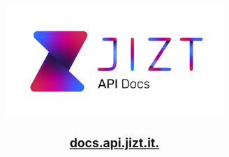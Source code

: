 <p align="center"><a href="https://docs.api.jizt.it"><img width="500" src="https://github.com/dmlls/jizt-api-docs/blob/main/images/logo.png" alt="JIZT Api Docs"></a></p>

<h1 align="center"><a href="https://docs.api.jizt.it">docs.api.jizt.it.</a></h1>
